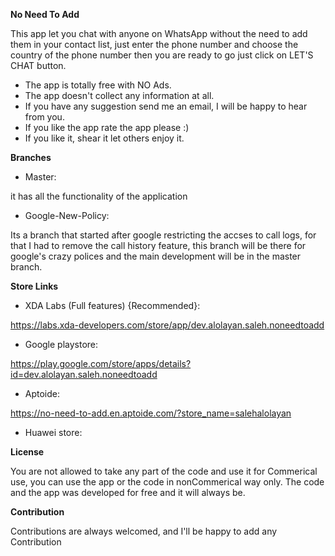 **No Need To Add**

This app let you chat with anyone on WhatsApp without the need to add them in your contact list, just enter the phone number and choose the country of the phone number then you are ready to go just click on LET'S CHAT button.

- The app is totally free with NO Ads.
- The app doesn't collect any information at all.
- If you have any suggestion send me an email, I will be happy to hear from you.
- If you like the app rate the app please :)
- If you like it, shear it let others enjoy it.


**Branches**
- Master:

it has all the functionality of the application

- Google-New-Policy:

Its a branch that started after google restricting the accses to call logs, for that I had to remove the call history feature, this branch will be there for google's crazy polices and the main development will be in the master branch. 

**Store Links**

- XDA Labs (Full features) {Recommended}:

https://labs.xda-developers.com/store/app/dev.alolayan.saleh.noneedtoadd

- Google playstore:

https://play.google.com/store/apps/details?id=dev.alolayan.saleh.noneedtoadd

- Aptoide:

https://no-need-to-add.en.aptoide.com/?store_name=salehalolayan

- Huawei store:

**License**

You are not allowed to take any part of the code and use it for Commerical use, you can use the app or the code in nonCommerical way only.
The code and the app was developed for free and it will always be.

**Contribution**

Contributions are always welcomed, and I'll be happy to add any Contribution
